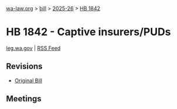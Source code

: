 [wa-law.org](/) > [bill](/bill/) > [2025-26](/bill/2025-26/) > [HB 1842](/bill/2025-26/hb/1842/)

# HB 1842 - Captive insurers/PUDs
[leg.wa.gov](https://app.leg.wa.gov/billsummary?BillNumber=1842&Year=2025&Initiative=false) | [RSS Feed](./rss.xml)

## Revisions
* [Original Bill](1/)

## Meetings